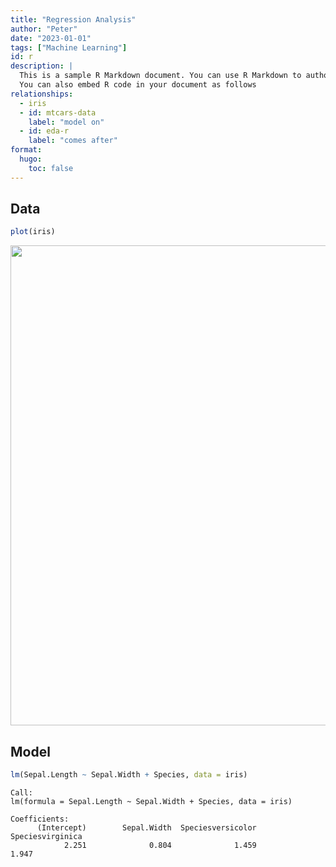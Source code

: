 ```yaml
---
title: "Regression Analysis"
author: "Peter"
date: "2023-01-01"
tags: ["Machine Learning"]
id: r
description: |
  This is a sample R Markdown document. You can use R Markdown to author documents like this one.
  You can also embed R code in your document as follows
relationships:
  - iris
  - id: mtcars-data
    label: "model on"
  - id: eda-r
    label: "comes after"
format:
  hugo:
    toc: false
---
```


## Data

``` r
plot(iris)
```

<img src="/analysis/machine-learning/regression.markdown_strict_files/figure-markdown_strict/unnamed-chunk-1-1.png" width="768" />

## Model

``` r
lm(Sepal.Length ~ Sepal.Width + Species, data = iris)
```


    Call:
    lm(formula = Sepal.Length ~ Sepal.Width + Species, data = iris)

    Coefficients:
          (Intercept)        Sepal.Width  Speciesversicolor   Speciesvirginica  
                2.251              0.804              1.459              1.947  
